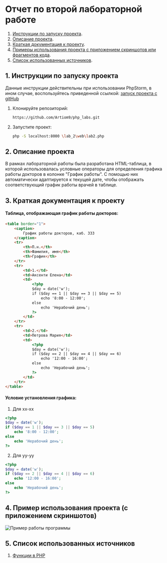 # Отчет по второй лабораторной работе

1. [Инструкции по запуску проекта](#1-инструкции-по-запуску-проекта).
2. [Описание проекта](#2-описание-проекта).
3. [Краткая документация к проекту](#3-краткая-документация-к-проекту).
4. [Примеры использования проекта с приложением скриншотов или фрагментов кода](#4-пример-использования-проекта-с-приложением-скриншотов).
5. [Список использованных источников](#5-список-использованных-источников).

## 1. Инструкции по запуску проекта

Данные инструкции действительны при использовании PhpStorm, в ином случае, воспользуйтесь приведенной ссылкой:
[запуск проекта с gitHub](https://www.youtube.com/watch?v=6N6JFynR0gM)

1. Клонируйте репозиторий:
   ```bash
   https://github.com/Artiom9/php_labs.git
2. Запустите проект:
   <!-- Если у вас есть веб-сервер (например, Apache или Nginx), настройте его так, чтобы корневой каталог указывал на
   каталог вашего проекта.  
   Если у вас нет веб-сервера, вы можете использовать встроенный сервер PHP для тестирования: -->
   ```bash 
   php -S localhost:8000 \lab_2\web\lab2.php

## 2. Описание проекта

В рамках лабораторной работы была разработана HTML-таблица, в которой использовалась условные операторы для определения графика работы докторов в колонке "График работы". С помощью них автоматически адаптируется к текущей дате, чтобы отображать соответствующий график работы врачей в таблице.

## 3. Краткая документация к проекту

#### Таблица, отображающая график работы докторов:

```html
<table border="1">
    <caption>
        График работы докторов, каб. 333
    </caption>
    <tr>
        <th>П.н.</th>
        <th>Фамилия, имя</th>
        <th>График</th>
    </tr>
    <tr>
        <td>1.</td>
        <td>Аксенти Елена</td>
        <td>
            <?php
            $day = date('w');
            if ($day == 1 || $day == 3 || $day == 5)
                echo '8:00 - 12:00';
            else
                echo 'Нерабочий день';
            ?>
        </td>
    </tr>
    <tr>
        <td>2.</td>
        <td>Петрова Мария</td>
        <td>
            <?php
            $day = date('w');
            if ($day == 2 || $day == 4 || $day == 6)
                echo '12:00 - 16:00';
            else
                echo 'Нерабочий день';
            ?>
        </td>
    </tr>
</table>
```

#### Условие установления графика:

1. Для xx-xx
```php
<?php
$day = date('w');
if ($day == 1 || $day == 3 || $day == 5)
    echo '8:00 - 12:00';
else
    echo 'Нерабочий день';
?>
```

2. Для yy-yy
```php
<?php
$day = date('w');
if ($day == 2 || $day == 4 || $day == 6)
    echo '12:00 - 16:00';
else
    echo 'Нерабочий день';
?>
```

## 4. Пример использования проекта (с приложением скриншотов)

![Пример работы программы](images/img.png)

## 5. Список использованных источников

1. [Функции в PHP](https://www.php.net/manual/ru/functions.user-defined.php)
